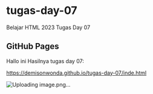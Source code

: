 # tugas-day-07
Belajar  HTML 2023 Tugas Day 07 

## GitHub Pages
Hallo ini Hasilnya tugas day 07:

https://demisonwonda.github.io/tugas-day-07/inde.html

![Uploading image.png…]()

